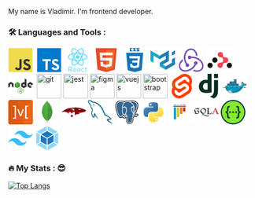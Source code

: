 My name is Vladimir. I'm frontend developer.

### :hammer_and_wrench: Languages and Tools :
<div>
  <img src="https://github.com/devicons/devicon/blob/master/icons/javascript/javascript-original.svg" title="JavaScript" alt="JavaScript" width="50" height="50"/>&nbsp;
  <img src="https://github.com/devicons/devicon/blob/master/icons/typescript/typescript-original.svg" title="typescript" alt="typescript" width="50" height="50"/>&nbsp;
  <img src="https://github.com/devicons/devicon/blob/master/icons/react/react-original-wordmark.svg" title="React" alt="React" width="50" height="50"/>&nbsp;
  <img src="https://github.com/devicons/devicon/blob/master/icons/html5/html5-original.svg" title="HTML5" alt="HTML" width="50" height="50"/>&nbsp;
  <img src="https://github.com/devicons/devicon/blob/master/icons/css3/css3-plain-wordmark.svg"  title="CSS3" alt="CSS" width="50" height="50"/>&nbsp;
  <img src="https://github.com/devicons/devicon/blob/master/icons/materialui/materialui-original.svg" title="Material UI" alt="Material UI" width="50" height="50"/>&nbsp;
  <img src="https://github.com/devicons/devicon/blob/master/icons/redux/redux-original.svg" title="Redux" alt="Redux " width="50" height="50"/>&nbsp;
  <img src="https://github.com/devicons/devicon/blob/master/icons/reactrouter/reactrouter-original.svg" title="reactrouter" alt="reactrouter" width="50" height="50"/>&nbsp;
  <img src="https://github.com/devicons/devicon/blob/master/icons/nodejs/nodejs-original-wordmark.svg" title="NodeJS" alt="NodeJS" width="50" height="50"/>&nbsp;
  <img src="https://cdn.jsdelivr.net/gh/devicons/devicon/icons/git/git-original.svg" title="git" width="50" height="50"/> 
  <img src="https://cdn.jsdelivr.net/gh/devicons/devicon/icons/jest/jest-plain.svg" title="jest" width="50" height="50"/>
  <img src="https://cdn.jsdelivr.net/gh/devicons/devicon/icons/figma/figma-original.svg" title="figma" width="50" height="50"/>
  <img src="https://cdn.jsdelivr.net/gh/devicons/devicon/icons/vuejs/vuejs-original.svg" title="vuejs" width="50" height="50"/>
  <img src="https://cdn.jsdelivr.net/gh/devicons/devicon/icons/bootstrap/bootstrap-original.svg" title="bootstrap" width="50" height="50"/>
  <img src="https://github.com/devicons/devicon/blob/master/icons/svelte/svelte-original.svg" title="svelte" width="50" height="50"/>
  <img src="https://github.com/devicons/devicon/blob/master/icons/django/django-plain.svg" title="django" width="50" height="50"/>
  <img src="https://github.com/devicons/devicon/blob/master/icons/docker/docker-original.svg" title="docker" width="50" height="50"/>
  <img src="https://github.com/devicons/devicon/blob/master/icons/mobx/mobx-original.svg" title="mobx" width="50" height="50"/>
  <img src="https://github.com/devicons/devicon/blob/master/icons/mongodb/mongodb-original.svg" title="mongodb" width="50" height="50"/>
  <img src="https://github.com/devicons/devicon/blob/master/icons/mongoose/mongoose-original.svg" title="mongoose" width="50" height="50"/>
  <img src="https://github.com/devicons/devicon/blob/master/icons/mysql/mysql-original.svg" title="mysql" width="50" height="50"/>
  <img src="https://github.com/devicons/devicon/blob/master/icons/postgresql/postgresql-original.svg" title="postgresql" width="50" height="50"/>
  <img src="https://github.com/devicons/devicon/blob/master/icons/python/python-original.svg" title="python" width="50" height="50"/>
  <img src="https://github.com/devicons/devicon/blob/master/icons/pytest/pytest-original.svg" title="pytest" width="50" height="50"/>
  <img src="https://github.com/devicons/devicon/blob/master/icons/sqlalchemy/sqlalchemy-original.svg" title="sqlalchemy" width="50" height="50"/>
  <img src="https://github.com/devicons/devicon/blob/master/icons/swagger/swagger-original.svg" title="swagger" width="50" height="50"/>
  <img src="https://github.com/devicons/devicon/blob/master/icons/tailwindcss/tailwindcss-original.svg" title="tailwindcss" width="50" height="50"/>
  <img src="https://github.com/devicons/devicon/blob/master/icons/webpack/webpack-original.svg" title="webpack" width="50" height="50"/>
</div>

### :fire: My Stats : 😎

[![Top Langs](https://github-readme-stats.vercel.app/api/top-langs/?username=vsgenius)](https://github.com/anuraghazra/github-readme-stats)
